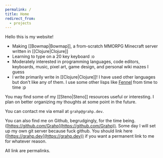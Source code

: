 ```yaml
---
permalink: /
title: Home
redirect_from:
  - projects
---
```

Hello this is my website!

- Making [[Bowmap|Bowmap]], a from-scratch MMORPG Minecraft server written in [[Clojure|Clojure]]
- Learning to type on a 20 key keyboard :o
- Moderately interested in programming languages, code editors, keyboards, music, pixel art, game design, and personal wiki mazes I guess
- I write primarily write in [[Clojure|Clojure]]! I have used other languages but don't like any of them. I use some other lisps like [Fennel](https://fennel-lang.org/) from time to time :p

You may find some of my [[Steno|Steno]] resources useful or interesting. I plan on better organizing my thoughts at some point in the future.

You can contact me via email at `grahp@grahp.dev`.

You can also find me on Github, begrudgingly, for the time being. ([https://github.com/Grahp](https://github.com/Grahp)). Some day I will set up my own git server because fuck github.
You should link here ([https://grahp.dev](https://grahp.dev)) if you want a permanent link to me for whatever reason.


All link are permalinks.